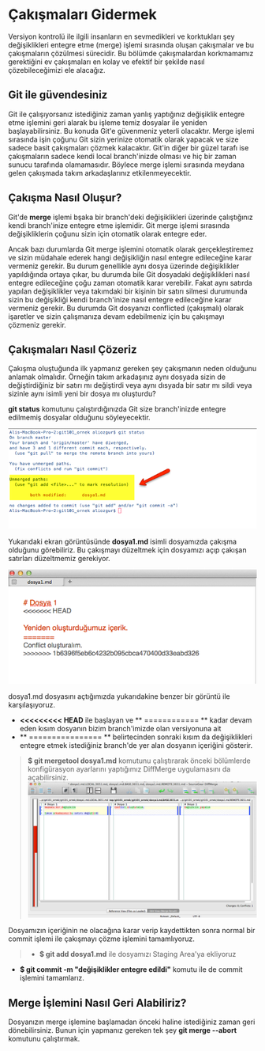 # Çakışmaları Gidermek

Versiyon kontrolü ile ilgili insanların en sevmedikleri ve korktukları şey değişiklikleri entegre etme (merge) işlemi sırasında oluşan çakışmalar ve bu çakışmaların çözülmesi sürecidir. Bu bölümde çakışmalardan korkmamamız gerektiğini ev çakışmaları en kolay ve efektif bir şekilde nasıl çözebileceğimizi ele alacağız.

## Git ile güvendesiniz
Git ile çalışıyorsanız istediğiniz zaman yanlış yaptığınız değişiklik entegre etme işlemini geri alarak bu işleme temiz dosyalar ile yeniden başlayabilirsiniz. Bu konuda Git'e güvenmeniz yeterli olacaktır. Merge işlemi sırasında işin çoğunu Git sizin yerinize otomatik olarak yapacak ve size sadece basit çakışmaları çözmek kalacaktır. Git'in diğer bir güzel tarafı ise çakışmaların sadece kendi local branch'inizde olması ve hiç bir zaman sunucu tarafında olamamasıdır. Böylece merge işlemi sırasında meydana gelen çakışmada takım arkadaşlarınız etkilenmeyecektir.

## Çakışma Nasıl Oluşur?

Git'de **merge** işlemi bşaka bir branch'deki değişiklikleri üzerinde çalıştığınız kendi branch'inize entegre etme işlemidir. Git merge işlemi sırasında değişikliklerin çoğunu sizin için otomatik olarak entegre eder.

Ancak bazı durumlarda Git merge işlemini otomatik olarak gerçekleştiremez ve sizin müdahale ederek hangi değişikliğin nasıl entegre edileceğine karar vermeniz gerekir. Bu durum genellikle aynı dosya üzerinde değişiklikler yapıldığında ortaya çıkar, bu durumda bile Git dosyadaki değişiklikleri nasıl entegre edileceğine çoğu zaman otomatik karar verebilir. Fakat aynı satırda yapılan değişiklikler veya takımdaki bir kişinin bir satırı silmesi durumunda sizin bu değişikliği kendi branch'inize nasıl entegre edileceğine karar vermeniz gerekir. Bu durumda Git dosyanızı conflicted (çakışmalı) olarak işaretler ve sizin çalışmanıza devam edebilmeniz için bu çakışmayı çözmeniz gerekir.

## Çakışmaları Nasıl Çözeriz

Çakışma oluştuğunda ilk yapmanız gereken şey çakışmanın neden olduğunu anlamak olmalıdır. Örneğin takım arkadaşınız aynı dosyada sizin de değiştirdiğiniz bir satırı mı değiştirdi veya aynı dısyada bir satır mı sildi veya sizinle aynı isimli yeni bir dosya mı oluşturdu?

**git status** komutunu çalıştırdığınızda Git size branch'inizde entegre edilmemiş dosyalar olduğunu söyleyecektir.

![unmerged paths](.\04_conflict.png "unmerged paths")

Yukarıdaki ekran görüntüsünde **dosya1.md** isimli dosyamızda çakışma olduğunu görebiliriz. Bu çakışmayı düzeltmek için dosyamızı açıp çakışan satırları düzeltmemiz gerekiyor.

![dosya1.md](.\05_dosya1.png "dosya1.md")

dosya1.md dosyasını açtığımızda yukarıdakine benzer bir görüntü ile karşılaşıyoruz.

* **<<<<<<<<< HEAD** ile başlayan ve ** ============ ** kadar devam eden kısım dosyanın bizim branch'imizde olan versiyonuna ait
* ** ================ ** belirtecinden sonraki kısım da değişiklikleri entegre etmek istediğiniz branch'de yer alan dosyanın içeriğini gösterir.

> **$ git mergetool dosya1.md** komutunu çalıştırarak önceki bölümlerde konfigürasyon ayarlarını yaptığımız DiffMerge uygulamasını da açabilirsiniz.
![diff merge](.\06_diff_merge.png "diff merge")


Dosyamızın içeriğinin ne olacağına karar verip kaydettikten sonra normal bir commit işlemi ile çakışmayı çözme işlemini tamamlıyoruz.

> * **$ git add dosya1.md** ile dosyamızı Staging Area'ya ekliyoruz
* **$ git commit -m "değişiklikler entegre edildi"** komutu ile de commit işlemini tamamlarız.

## Merge İşlemini Nasıl Geri Alabiliriz?

Dosyanızın merge işlemine başlamadan önceki haline istediğiniz zaman geri dönebilirsiniz. Bunun için yapmanız gereken tek şey **git merge --abort** komutunu çalıştırmak.

